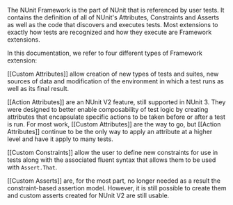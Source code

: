 The NUnit Framework is the part of NUnit that is referenced by user tests. It contains the definition of all of NUnit's Attributes, Constraints and Asserts as well as the code that discovers and executes tests. Most extensions to exactly how tests are recognized and how they execute are Framework extensions.

In this documentation, we refer to four different types of Framework extension:

[[Custom Attributes]] allow creation of new types of tests and suites, new sources of data and modification of the environment in which a test runs as well as its final result.

[[Action Attributes]] are an NUnit V2 feature, still supported in NUnit 3. They were designed to better enable composability of test logic by creating attributes that encapsulate specific actions to be taken before or after a test is run. For most work, [[Custom Attributes]] are the way to go, but [[Action Attributes]] continue to be the only way to apply an attribute at a higher level and have it apply to many tests.

[[Custom Constraints]] allow the user to define new constraints for use in tests along with the associated fluent syntax that allows them to be used with `Assert.That`.

[[Custom Asserts]] are, for the most part, no longer needed as a result the constraint-based assertion model. However, it is still possible to create them and custom asserts created for NUnit V2 are still usable.
